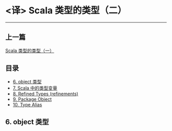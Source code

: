 # <译> Scala 类型的类型（二）

***

## 上一篇

[Scala 类型的类型（一）](http://yison.me/page/scala-types-of-types/part-1)

## 目录

- [6. object 类型]()
- [7. Scala 中的类型变量]()
- [8. Refined Types (refinements)]()
- [9. Package Object]()
- [10. Type Alias]()

## 6. object 类型
